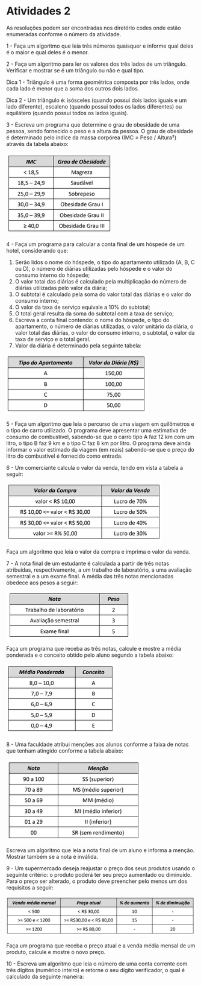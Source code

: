 <h1>Atividades 2 </h1>

<p> As resoluções podem ser encontradas nos diretório codes onde estão enumeradas conforme o número da atividade. </p>

<p>1 - Faça um algoritmo que leia três números quaisquer e informe qual deles é o maior e qual deles é o menor.  </p>

<p>2 - Faça um algoritmo para ler os valores dos três lados de um triângulo. Verificar e mostrar se é um triângulo ou não e qual tipo.   </p>
<p>    Dica 1 - Triângulo é uma forma geométrica composta por três lados, onde cada lado é menor que a soma dos outros dois lados. </p>
<p>    Dica 2 - Um triângulo é: isósceles (quando possui dois lados iguais e um lado diferente), escaleno (quando possui todos os lados diferentes) ou equilátero (quando possui todos os lados iguais).</p>

<p>3 - Escreva um programa que determine o grau de obesidade de uma pessoa, sendo fornecido o peso e a altura da pessoa. O grau de obesidade é determinado pelo índice da massa corpórea (IMC = Peso / Altura²) através da tabela abaixo: </p>

![alt text](https://github.com/souza10v/Exercicios-em-C/blob/main/activities2/images/03.jpg?raw=true)

<p>4 - Faça um programa para calcular a conta final de um hóspede de um hotel, considerando que:  </p>

<ol>
  <li>Serão lidos o nome do hóspede, o tipo do apartamento utilizado (A, B, C ou D), o número de diárias utilizadas pelo hóspede e o valor do consumo interno do hóspede;</li>
  <li>O valor total das diárias é calculado pela multiplicação do número de diárias utilizadas pelo valor da diária; </li>
  <li>O subtotal é calculado pela soma do valor total das diárias e o valor do consumo interno; </li>
  <li>O valor da taxa de serviço equivale a 10% do subtotal; </li>
  <li>O total geral resulta da soma do subtotal com a taxa de serviço; </li>
  <li>Escreva a conta final contendo: o nome do hóspede, o tipo do apartamento, o número de diárias utilizadas, o valor unitário da diária, o valor total das diárias, o valor do consumo interno, o subtotal, o valor da taxa de serviço e o total geral. </li>
  <li>Valor da diária é determinado pela seguinte tabela:</li>
  </ol>
  
![alt text](https://github.com/souza10v/Exercicios-em-C/blob/main/activities2/images/04.jpg?raw=true)

<p>5 - Faça um algoritmo que leia o percurso de uma viagem em quilômetros e o tipo de carro utilizado. O programa deve apresentar uma estimativa de consumo de combustível, sabendo-se que o carro tipo A faz 12 km com um litro, o tipo B faz 9 km e o tipo C faz 8 km por litro. O programa deve ainda informar o valor estimado da viagem (em reais) sabendo-se que o preço do litro do combustível é fornecido como entrada. </p>

<p>6 - Um comerciante calcula o valor da venda, tendo em vista a tabela a seguir: </p>

![alt text](https://github.com/souza10v/Exercicios-em-C/blob/main/activities2/images/06.jpg?raw=true)

<p> Faça um algoritmo que leia o valor da compra e imprima o valor da venda. </p>

<p>7 - A nota final de um estudante é calculada a partir de três notas atribuídas,  respectivamente, a um trabalho de laboratório, a uma avaliação semestral e a um exame final. A  média das três notas mencionadas obedece aos pesos a seguir: </p>

![alt text](https://github.com/souza10v/Exercicios-em-C/blob/main/activities2/images/071.jpg?raw=true)

<p> Faça um programa que receba as três notas, calcule e mostre a média ponderada e o conceito obtido  pelo aluno segundo a tabela abaixo: </p>

![alt text](https://github.com/souza10v/Exercicios-em-C/blob/main/activities2/images/072.jpg?raw=true)

<p>8 - Uma faculdade atribui menções aos alunos conforme a faixa de notas que tenham atingido  conforme a tabela abaixo:  </p>

![alt text](https://github.com/souza10v/Exercicios-em-C/blob/main/activities2/images/08.jpg?raw=true)

<p> Escreva um algoritmo que leia a nota final de um aluno e informa a menção. Mostrar também se a  nota é inválida.  </p>

<p>9 - Um supermercado deseja reajustar o preço dos seus produtos usando o seguinte critério: o produto  poderá ter seu preço aumentado ou diminuído. Para o preço ser alterado, o produto deve preencher  pelo menos um dos requisitos a seguir: </p>

![alt text](https://github.com/souza10v/Exercicios-em-C/blob/main/activities2/images/09.jpg?raw=true)

<p> Faça um programa que receba o preço atual e a venda média mensal de um produto, calcule e  mostre o novo preço. </p>

<p>10 - Escreva um algoritmo que leia o número de uma conta corrente com três dígitos (numérico inteiro)  e retorne o seu dígito verificador, o qual é calculado da seguinte maneira:  </p>





